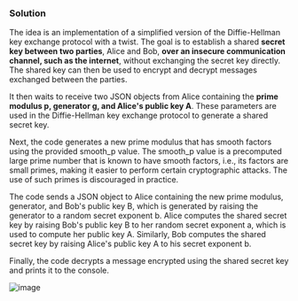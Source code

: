 ### Solution

The idea is an implementation of a simplified version of the Diffie-Hellman key exchange protocol with a twist. The goal is to establish a shared **secret key between two parties**, Alice and Bob, **over an insecure communication channel, such as the internet**, without exchanging the secret key directly. The shared key can then be used to encrypt and decrypt messages exchanged between the parties.

It then waits to receive two JSON objects from Alice containing the **prime modulus p, generator g, and Alice's public key A**. These parameters are used in the Diffie-Hellman key exchange protocol to generate a shared secret key.

Next, the code generates a new prime modulus that has smooth factors using the provided smooth_p value. The smooth_p value is a precomputed large prime number that is known to have smooth factors, i.e., its factors are small primes, making it easier to perform certain cryptographic attacks. The use of such primes is discouraged in practice.

The code sends a JSON object to Alice containing the new prime modulus, generator, and Bob's public key B, which is generated by raising the generator to a random secret exponent b. Alice computes the shared secret key by raising Bob's public key B to her random secret exponent a, which is used to compute her public key A. Similarly, Bob computes the shared secret key by raising Alice's public key A to his secret exponent b.

Finally, the code decrypts a message encrypted using the shared secret key and prints it to the console.

![image](https://user-images.githubusercontent.com/126962960/233815099-c36f7cb6-75c4-4254-b94d-0dc0be390a7b.png)
